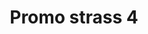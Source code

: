 ---
title: Promo strass 4
date: 
draft: false

# descripcion
description : Encontrá todas las promos de navidad en nuestra tienda de IG. Pedidos por  whatsapp, mail o dm.

materials: 

color: 

dimensions: 

code: 99-99-0699

type: "Promos"

categories: [destacados]

price: $490,00

# Images
# first image will be shown in the product page
images:
  # - image: "images/path_to_image"
  # La ubicacion de las imagenes es imagenes/Promos/Promos.Promo/99-99-0699-promo-strass-4
  - image: "./images/promos/promo/99-99-0699.jpg"
---